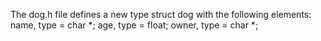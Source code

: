 The dog.h file defines a new type struct dog with the following elements: name, type = char *; age, type = float; owner, type = char *;
